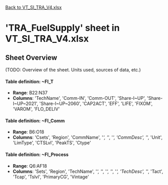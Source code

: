 [Back to VT_SI_TRA_V4.xlsx](README.md)

# 'TRA_FuelSupply' sheet in VT_SI_TRA_V4.xlsx

## Sheet Overview

(TODO: Overview of the sheet. Units used, sources of data, etc.)

#### Table definition: ~FI_T
- **Range**: B22:N37
- **Columns**: 'TechName', 'Comm-IN', 'Comm-OUT', 'Share-I\~UP', 'Share-I\~UP\~2021', 'Share-I\~UP\~2060', 'CAP2ACT', 'EFF', 'LIFE', 'FIXOM', 'VAROM', 'FLO_DELIV'

#### Table definition: ~FI_Comm
- **Range**: B6:O18
- **Columns**: 'Csets', 'Region', 'CommName', '*', '*', '*', 'CommDesc', '*', 'Unit', 'LimType', 'CTSLvl', 'PeakTS', 'Ctype'

#### Table definition: ~FI_Process
- **Range**: Q6:AF18
- **Columns**: 'Sets', 'Region', 'TechName', '*', '*', '*', '*', '*', 'TechDesc', '*', 'Tact', 'Tcap', 'Tslvl', 'PrimaryCG', 'Vintage'

